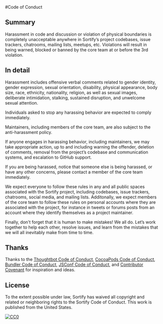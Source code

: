 #Code of Conduct

## Summary

Harassment in code and discussion or violation of physical boundaries is completely unacceptable anywhere in Sortify’s project codebases, issue trackers, chatrooms, mailing lists, meetups, etc. Violations will result in being warned, blocked or banned by the core team at or before the 3rd violation.

## In detail

Harassment includes offensive verbal comments related to gender identity, gender expression, sexual orientation, disability, physical appearance, body size, race, ethnicity, nationality, religion, as well as sexual images, deliberate intimidation, stalking, sustained disruption, and unwelcome sexual attention.

Individuals asked to stop any harassing behavior are expected to comply immediately.

Maintainers, including members of the core team, are also subject to the anti-harassment policy.

If anyone engages in harassing behavior, including maintainers, we may take appropriate action, up to and including warning the offender, deletion of comments, removal from the project’s codebase and communication systems, and escalation to GitHub support.

If you are being harassed, notice that someone else is being harassed, or have any other concerns, please contact a member of the core team immediately. 

We expect everyone to follow these rules in any and all public spaces associated with the Sortify project, including codebases, issue trackers, chatrooms, social media, and mailing lists. Additonally, we expect members of the core team to follow these rules on personal accounts where they are associated with the project, for instance in tweets or forums posts from an account where they identify themselves as a project maintainer. 

Finally, don't forget that it is human to make mistakes! We all do. Let’s work together to help each other, resolve issues, and learn from the mistakes that we will all inevitably make from time to time.

## Thanks

Thanks to the [Thoughtbot Code of Conduct](https://thoughtbot.com/open-source-code-of-conduct), [CocoaPods Code of Conduct](https://github.com/CocoaPods/CocoaPods/blob/master/CODE_OF_CONDUCT.md), [Bundler Code of Conduct](http://bundler.io/conduct.html), [JSConf Code of Conduct](http://jsconf.com/codeofconduct.html), and [Contributor Covenant](http://contributor-covenant.org/) for inspiration and ideas.

## License

To the extent possible under law, Sortify has waived all copyright and related or neighboring rights to the Sortify Code of Conduct. This work is published from the United States. 

[![CC0](https://i.creativecommons.org/p/zero/1.0/88x31.png)](https://creativecommons.org/publicdomain/zero/1.0/)
